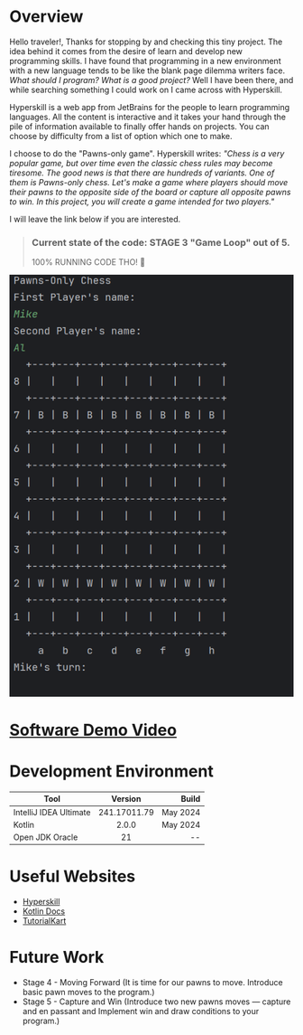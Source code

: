 # Overview
Hello traveler!,
Thanks for stopping by and checking this tiny project. The idea behind it comes from the desire of learn and develop
new programming skills. I have found that programming in a new environment with a new language tends to be like 
the blank page dilemma writers face. *What should I program? What is a good project?* Well I have been there, and 
while searching something I could work on I came across with Hyperskill. 

Hyperskill is a web app from JetBrains for the people to learn programming languages. All the content is interactive 
and it takes your hand through the pile of information available to finally offer hands on projects. You can choose 
by difficulty from a list of option which one to make. 

I choose to do the "Pawns-only game". Hyperskill writes: *"Chess is a very popular game, but over time even the 
classic chess rules may become tiresome. The good news is that there are hundreds of variants. 
One of them is Pawns-only chess. Let's make a game where players should move their pawns to the opposite side of the
board or capture all opposite pawns to win. In this project, you will create a game intended for two players."*

I will leave the link below if you are interested.

> ### Current state of the code: STAGE 3 "Game Loop" out of 5.         
> 100% RUNNING CODE THO! :rocket:

![img.png](img.png)

# [Software Demo Video](http://youtube.link.goes.here)

# Development Environment

| Tool                  |   Version    |    Build |
|-----------------------|:------------:|---------:|
| IntelliJ IDEA Ultimate | 241.17011.79 | May 2024 |
| Kotlin                |    2.0.0     | May 2024 |
| Open JDK Oracle       |      21      |       -- |


# Useful Websites

- [Hyperskill](https://hyperskill.org/projects/182)
- [Kotlin Docs](https://kotlinlang.org/docs/home.html)
- [TutorialKart](https://www.tutorialkart.com/kotlin/kotlin-if-or/#gsc.tab=0)

# Future Work

- Stage 4 - Moving Forward (It is time for our pawns to move. Introduce basic pawn moves to the program.)
- Stage 5 - Capture and Win (Introduce two new pawns moves — capture and en passant and Implement win and draw conditions to your program.)
